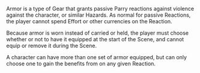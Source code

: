Armor is a type of Gear that grants passive Parry reactions against violence against the character, or similar Hazards. As normal for passive Reactions, the player cannot spend Effort or other currencies on the Reaction.

Because armor is worn instead of carried or held, the player must choose whether or not to have it equipped at the start of the Scene, and cannot equip or remove it during the Scene.

A character can have more than one set of armor equipped, but can only choose one to gain the benefits from on any given Reaction.